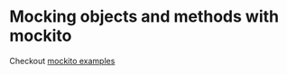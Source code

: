 # Mocking objects and methods with mockito
Checkout [mockito examples](https://javadoc.io/doc/org.mockito/mockito-core/latest/org/mockito/Mockito.html)
